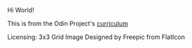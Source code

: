 Hi World!

This is from the Odin Project's [curriculum](http://www.theodinproject.com/courses/web-development-101/lessons/html-css)


Licensing:
3x3 Grid Image Designed by Freepic from FlatIcon
